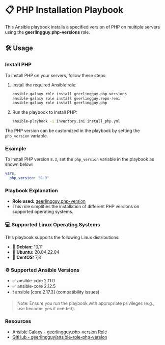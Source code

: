 # 📋 PHP Installation Playbook

This Ansible playbook installs a specified version of PHP on multiple servers using the **geerlingguy.php-versions** role.

## 🛠️ Usage

### Install PHP

To install PHP on your servers, follow these steps:

1. Install the required Ansible role:
   ```bash
   ansible-galaxy role install geerlingguy.php-versions
   ansible-galaxy role install geerlingguy.repo-remi
   ansible-galaxy role install geerlingguy.php
   ```
2. Run the playbook to install PHP:
   ```bash
   ansible-playbook -i inventory.ini install_php.yml
   ```
The PHP version can be customized in the playbook by setting the `php_version` variable.

### Example

To install PHP version `8.3`, set the `php_version` variable in the playbook as shown below:


```yml
vars:
  php_version: "8.3"
```

### Playbook Explanation

* **Role used:** [geerlingguy.php-version](https://github.com/geerlingguy/ansible-role-php-versions)
* This role simplifies the installation of different PHP versions on supported operating systems.


### 💻 Supported Linux Operating Systems
This playbook supports the following Linux distributions:
* 🐧 **Debian:** 10,11
* 🐧 **Ubuntu:** 20.04,22.04
* 🐧 **CentOS:** 7,8

### ⚙️ Supported Ansible Versions
* ✅ ansible-core 2.11.0
* ✅  ansible-core 2.12.5
* ❗️ ansible [core 2.17.3] (compatibility issues)

> Note: Ensure you run the playbook with appropriate privileges (e.g., use become: yes if needed).

### Resources

* [Ansible Galaxy - geerlingguy.php-version Role](https://galaxy.ansible.com/ui/standalone/roles/geerlingguy/php-versions/documentation/)
* [GitHub - geerlingguy/ansible-role-php-version](https://github.com/geerlingguy/ansible-role-php-versions)